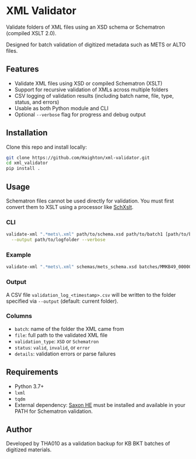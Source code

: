 # XML Validator

Validate folders of XML files using an XSD schema or Schematron (compiled XSLT 2.0).

Designed for batch validation of digitized metadata such as METS or ALTO files.

## Features

- Validate XML files using XSD or compiled Schematron (XSLT)
- Support for recursive validation of XMLs across multiple folders
- CSV logging of validation results (including batch name, file, type, status, and errors)
- Usable as both Python module and CLI
- Optional `--verbose` flag for progress and debug output

## Installation

Clone this repo and install locally:

```bash
git clone https://github.com/Haighton/xml-validator.git
cd xml_validator
pip install .
```

## Usage

Schematron files cannot be used directly for validation. You must first convert them to XSLT using a processor like [SchXslt](https://codeberg.org/SchXslt/schxslt2).


### CLI

```bash
validate-xml ".*mets\.xml" path/to/schema.xsd path/to/batch1 [path/to/batch2 ...] \
  --output path/to/logfolder --verbose
```

### Example

```bash
validate-xml ".*mets\.xml" schemas/mets_schema.xsd batches/MMKB49_000000004_1_01
```

### Output

A CSV file `validation_log_<timestamp>.csv` will be written to the folder specified via `--output` (default: current folder).

### Columns

- `batch`: name of the folder the XML came from
- `file`: full path to the validated XML file
- `validation_type`: `XSD` or `Schematron`
- `status`: `valid`, `invalid`, or `error`
- `details`: validation errors or parse failures


## Requirements

- Python 3.7+
- `lxml`
- `tqdm`
- External dependency: [Saxon HE](https://www.saxonica.com/download/java.xml) must be installed and available in your PATH for Schematron validation.


## Author

Developed by THA010 as a validation backup for KB BKT batches of digitized materials.
